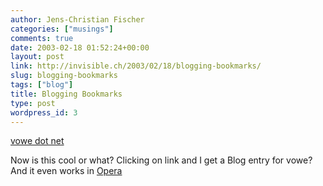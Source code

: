 ```yaml
---
author: Jens-Christian Fischer
categories: ["musings"]
comments: true
date: 2003-02-18 01:52:24+00:00
layout: post
link: http://invisible.ch/2003/02/18/blogging-bookmarks/
slug: blogging-bookmarks
tags: ["blog"]
title: Blogging Bookmarks
type: post
wordpress_id: 3
---
```


[vowe dot net](http://vowe.net/)

Now is this cool or what? Clicking on link and I get a Blog entry for vowe? And it even works in [Opera](http://www.opera.com)
